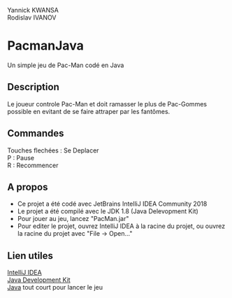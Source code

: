Yannick KWANSA  
Rodislav IVANOV

# PacmanJava

Un simple jeu de Pac-Man codé en Java

## Description

Le joueur controle Pac-Man et doit ramasser le plus de Pac-Gommes possible en evitant de se faire attraper par les fantômes.

## Commandes

Touches flechées : Se Deplacer  
P : Pause  
R : Recommencer  

## A propos

- Ce projet a été codé avec JetBrains IntelliJ IDEA Community 2018
- Le projet a été compilé avec le JDK 1.8 (Java Delevopment Kit)
- Pour jouer au jeu, lancez "PacMan.jar"
- Pour editer le projet, ouvrez IntelliJ IDEA à la racine du projet, ou ouvrez la racine du projet avec "File -> Open..."

## Lien utiles

[IntelliJ IDEA](https://www.jetbrains.com/idea/)  
[Java Development Kit](https://www.oracle.com/technetwork/java/javase/downloads/jdk8-downloads-2133151.html)  
[Java](https://www.java.com/fr/) tout court pour lancer le jeu
